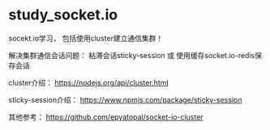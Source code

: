# study_socket.io
socekt.io学习， 包括使用cluster建立通信集群！

解决集群通信会话问题： 粘滞会话sticky-session  或  使用缓存socket.io-redis保存会话

cluster介绍： https://nodejs.org/api/cluster.html

sticky-session介绍： https://www.npmjs.com/package/sticky-session

其他参考： 
https://github.com/epyatopal/socket-io-cluster
